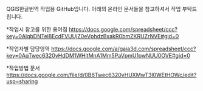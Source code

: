 QGIS한글번역 작업용 GitHub입니다.
아래의 온라인 문서들을 참고하셔서 작업 부탁드립니다.

*작업시 참고를 위한 용어집
https://docs.google.com/spreadsheet/ccc?key=0AlqbDNTel8EcdFVUUjZ0eVphdzBxakR0bmZKRUZrNVE#gid=0

*작업자별 담당영역
https://docs.google.com/a/gaia3d.com/spreadsheet/ccc?key=0AqTwec6320vHdDM1WHltMnA1Mm5PaVpmU1owNUU0OVE#gid=0

*작업방법 문서
https://docs.google.com/file/d/0B6Twec6320vHUXMwT3l0WEtHOWc/edit?usp=sharing
